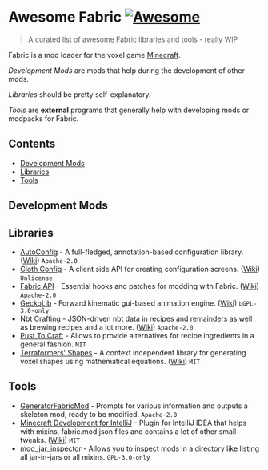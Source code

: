 # Awesome Fabric [![Awesome](https://awesome.re/badge-flat.svg)](https://awesome.re)
> A curated list of awesome Fabric libraries and tools - really WIP

Fabric is a mod loader for the voxel game [Minecraft](https://en.wikipedia.org/wiki/Minecraft). 

*Development Mods* are mods that help during the development of other mods.

*Libraries* should be pretty self-explanatory.

*Tools* are **external** programs that generally help with developing mods or modpacks for Fabric.

## Contents

- [Development Mods](#development-mods)
- [Libraries](#libraries)
- [Tools](#tools)

## Development Mods

## Libraries

- [AutoConfig](https://github.com/shedaniel/AutoConfig) - A full-fledged, annotation-based configuration library. ([Wiki](https://shedaniel.gitbook.io/cloth-config/auto-config)) `Apache-2.0`
- [Cloth Config](https://github.com/shedaniel/cloth-config) - A client side API for creating configuration screens. ([Wiki](https://shedaniel.gitbook.io/cloth-config)) `Unlicense`
- [Fabric API](https://github.com/FabricMC/fabric) - Essential hooks and patches for modding with Fabric. ([Wiki](https://fabricmc.net/wiki)) `Apache-2.0`
- [GeckoLib](https://github.com/bernie-g/geckolib) - Forward kinematic gui-based animation engine. ([Wiki](https://github.com/bernie-g/geckolib/wiki/Getting-Started)) `LGPL-3.0-only`
- [Nbt Crafting](https://github.com/Siphalor/nbt-crafting) - JSON-driven nbt data in recipes and remainders as well as brewing recipes and a lot more. ([Wiki](https://mcwiki.siphalor.de/nbt-crafting/v2)) `Apache-2.0`
- [Pust To Craft](https://github.com/Siphalor/push-to-craft) - Allows to provide alternatives for recipe ingredients in a general fashion. `MIT`
- [Terraformers' Shapes](https://github.com/TerraformersMC/Shapes) - A context independent library for generating voxel shapes using mathematical equations. ([Wiki](https://github.com/TerraformersMC/Shapes/wiki/Using-Shapes)) `MIT`

## Tools

- [GeneratorFabricMod](https://github.com/ExtraCrafTX/GeneratorFabricMod) - Prompts for various information and outputs a skeleton mod, ready to be modified. `Apache-2.0`
- [Minecraft Development for IntelliJ](https://github.com/minecraft-dev/MinecraftDev) - Plugin for IntelliJ IDEA that helps with mixins, fabric.mod.json files and contains a lot of other small tweaks. ([Wiki](https://minecraftdev.org/docs)) `MIT`
- [mod_jar_inspector](https://github.com/comp500/mod_jar_inspector) - Allows you to inspect mods in a directory like listing all jar-in-jars or all mixins. `GPL-3.0-only`
